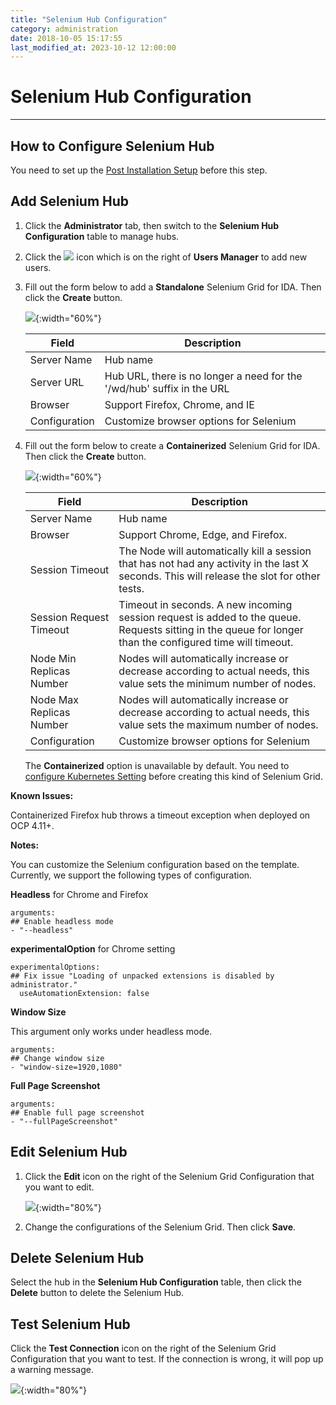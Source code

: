 ```yaml
---
title: "Selenium Hub Configuration"
category: administration
date: 2018-10-05 15:17:55
last_modified_at: 2023-10-12 12:00:00
---
```


# Selenium Hub Configuration
***

## How to Configure Selenium Hub
   You need to set up the [Post Installation Setup] before this step.
## Add Selenium Hub
  1. Click the **Administrator** tab, then switch to the **Selenium Hub Configuration** table to manage hubs.  
  2. Click the ![][add_icon] icon which is on the right of **Users Manager** to add new users.
  3. Fill out the form below to add a **Standalone** Selenium Grid for IDA. Then click the **Create** button.


     ![][administrator_hub]{:width="60%"} 

     |   Field                | Description                                                         |
     | -------------------    |---------------------------                                          |
     | Server Name            | Hub name                                                            |  
     | Server URL             | Hub URL, there is no longer a need for the '/wd/hub' suffix in the URL|
     | Browser                | Support Firefox, Chrome, and IE                                      |  
     | Configuration          | Customize browser options for Selenium                              |

  4. Fill out the form below to create a **Containerized** Selenium Grid for IDA. Then click the **Create** button.

     ![][administrator_hub_containerized]{:width="60%"}

     |   Field                | Description                                                         |
     | -------------------    |---------------------------                                          |
     | Server Name            | Hub name                                                            |  
     | Browser                | Support Chrome, Edge, and Firefox.                                   |
     | Session Timeout        | The Node will automatically kill a session that has not had any activity in the last X seconds. This will release the slot for other tests.|
     | Session Request Timeout| Timeout in seconds. A new incoming session request is added to the queue. Requests sitting in the queue for longer than the configured time will timeout.|
     | Node Min Replicas Number | Nodes will automatically increase or decrease according to actual needs, this value sets the minimum number of nodes. |
     | Node Max Replicas Number | Nodes will automatically increase or decrease according to actual needs, this value sets the maximum number of nodes.|
     | Configuration          | Customize browser options for Selenium                              |

     The **Containerized** option is unavailable by default. You need to [configure Kubernetes Setting] before creating this kind of Selenium Grid.

**Known Issues:**

Containerized Firefox hub throws a timeout exception when deployed on OCP 4.11+.

**Notes:**

You can customize the Selenium configuration based on the template. Currently, we support the following types of configuration.  

**Headless** for Chrome and Firefox
```
arguments:
## Enable headless mode
- "--headless"
```  

**experimentalOption** for Chrome setting
```
experimentalOptions:
## Fix issue "Loading of unpacked extensions is disabled by administrator."
  useAutomationExtension: false
```

**Window Size**

This argument only works under headless mode.

```
arguments:
## Change window size
- "window-size=1920,1080"
```  

**Full Page Screenshot**
```
arguments:
## Enable full page screenshot
- "--fullPageScreenshot"
```  

## Edit Selenium Hub
  1. Click the **Edit** icon on the right of the Selenium Grid Configuration that you want to edit.

     ![][administrator_edit_selenium_grid]{:width="80%"}

  2. Change the configurations of the Selenium Grid. Then click **Save**.

## Delete Selenium Hub
  Select the hub in the **Selenium Hub Configuration** table, then click the **Delete** button to delete the Selenium Hub.

## Test Selenium Hub   
  Click the **Test Connection** icon on the right of the Selenium Grid Configuration that you want to test. If the connection is wrong, it will
 pop up a warning message.  

   ![][administrator_selenium_grid_test]{:width="80%"}


[administrator_hub]: ../images/administrator/administrator_hub.png
[administrator_hub_containerized]: ../images/administrator/administrator_hub_containerized.png
[Post Installation Setup]: ../installation/installation-post-installation-setup.html
[configure Kubernetes Setting]: ../administration/administration-settings-configuration.html#set-kubernetes-configuration
[add_icon]: ../images/administrator/Administrator_add_icon.png
[administrator_edit_selenium_grid]: ../images/administrator/administrator_edit_selenium_grid.png
[administrator_selenium_grid_test]: ../images/administrator/administrator_selenium_grid_test.png